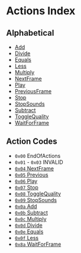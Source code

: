 # Actions Index

## Alphabetical

- [Add][add]
- [Divide][divide]
- [Equals][equals]
- [Less][less]
- [Multiply][multiply]
- [NextFrame][next-frame]
- [Play][play]
- [PreviousFrame][previous-frame]
- [Stop][stop]
- [StopSounds][stop-sounds]
- [Subtract][subtract]
- [ToggleQuality][toggle-quality]
- [WaitForFrame][wait-for-frame]

## Action Codes

- `0x00` EndOfActions
- `0x01` - `0x03` INVALID
- [`0x04` NextFrame][next-frame]
- [`0x05` Previous][previous-frame]
- [`0x06` Play][play]
- [`0x07` Stop][stop]
- [`0x08` ToggleQuality][toggle-quality]
- [`0x09` StopSounds][stop-sounds]
- [`0x0a` Add][add]
- [`0x0b` Subtract][subtract]
- [`0x0c` Multiply][multiply]
- [`0x0d` Divide][divide]
- [`0x0e` Equals][equals]
- [`0x0f` Less][less]
- [`0x8a` WaitForFrame][wait-for-frame]

<!--
    0x08: 'ActionToggleQuality',
    0x09: 'ActionStopSounds',
    0x0A: 'ActionAdd',
    0x0B: 'ActionSubtract',
    0x0C: 'ActionMultiply',
    0x0D: 'ActionDivide',
    0x0E: 'ActionEquals',
    0x0F: 'ActionLess',
    0x10: 'ActionAnd',
    0x11: 'ActionOr',
    0x12: 'ActionNot',
    0x13: 'ActionStringEquals',
    0x14: 'ActionStringLength',
    0x15: 'ActionStringExtract',
    0x17: 'ActionPop',
    0x18: 'ActionToInteger',
    0x1C: 'ActionGetVariable',
    0x1D: 'ActionSetVariable',
    0x20: 'ActionSetTarget2',
    0x21: 'ActionStringAdd',
    0x22: 'ActionGetProperty',
    0x23: 'ActionSetProperty',
    0x24: 'ActionCloneSprite',
    0x25: 'ActionRemoveSprite',
    0x26: 'ActionTrace',
    0x27: 'ActionStartDrag',
    0x28: 'ActionEndDrag',
    0x29: 'ActionStringLess',
    0x2A: 'ActionThrow',
    0x2B: 'ActionCastOp',
    0x2C: 'ActionImplementsOp',
    0x2D: 'ActionFSCommand2',
    0x30: 'ActionRandomNumber',
    0x31: 'ActionMBStringLength',
    0x32: 'ActionCharToAscii',
    0x33: 'ActionAsciiToChar',
    0x34: 'ActionGetTime',
    0x35: 'ActionMBStringExtract',
    0x36: 'ActionMBCharToAscii',
    0x37: 'ActionMBAsciiToChar',
    0x3A: 'ActionDelete',
    0x3B: 'ActionDelete2',
    0x3C: 'ActionDefineLocal',
    0x3D: 'ActionCallFunction',
    0x3E: 'ActionReturn',
    0x3F: 'ActionModulo',
    0x40: 'ActionNewObject',
    0x41: 'ActionDefineLocal2',
    0x42: 'ActionInitArray',
    0x43: 'ActionInitObject',
    0x44: 'ActionTypeOf',
    0x45: 'ActionTargetPath',
    0x46: 'ActionEnumerate',
    0x47: 'ActionAdd2',
    0x48: 'ActionLess2',
    0x49: 'ActionEquals2',
    0x4A: 'ActionToNumber',
    0x4B: 'ActionToString',
    0x4C: 'ActionPushDuplicate',
    0x4D: 'ActionStackSwap',
    0x4E: 'ActionGetMember',
    0x4F: 'ActionSetMember',
    0x50: 'ActionIncrement',
    0x51: 'ActionDecrement',
    0x52: 'ActionCallMethod',
    0x53: 'ActionNewMethod',
    0x54: 'ActionInstanceOf',
    0x55: 'ActionEnumerate2',
    0x60: 'ActionBitAnd',
    0x61: 'ActionBitOr',
    0x62: 'ActionBitXor',
    0x63: 'ActionBitLShift',
    0x64: 'ActionBitRShift',
    0x65: 'ActionBitURShift',
    0x66: 'ActionStrictEquals',
    0x67: 'ActionGreater',
    0x68: 'ActionStringGreater',
    0x69: 'ActionExtends',
    0x81: 'ActionGotoFrame',
    0x83: 'ActionGetURL',
    0x87: 'ActionStoreRegister',
    0x88: 'ActionConstantPool',
    0x89: 'ActionStrictMode',
    0x8A: 'ActionWaitForFrame',
    0x8B: 'ActionSetTarget',
    0x8C: 'ActionGoToLabel',
    0x8D: 'ActionWaitForFrame2',
    0x8E: 'ActionDefineFunction2',
    0x8F: 'ActionTry',
    0x94: 'ActionWith',
    0x96: 'ActionPush',
    0x99: 'ActionJump',
    0x9A: 'ActionGetURL2',
    0x9B: 'ActionDefineFunction',
    0x9D: 'ActionIf',
    0x9E: 'ActionCall',
    0x9F: 'ActionGotoFrame2'
-->


[less]: ./actions/less.md
[next-frame]: ./actions/next-frame.md
[play]: ./actions/play.md
[previous-frame]: ./actions/previous-frame.md
[stop]: ./actions/stop.md
[toggle-quality]: ./actions/toggle-quality.md
[stop-sounds]: ./actions/stop-sounds.md
[add]: ./actions/add.md
[subtract]: ./actions/subtract.md
[multiply]: ./actions/multiply.md
[divide]: ./actions/divide.md
[equals]: ./actions/equals.md
[wait-for-frame]: ./actions/wait-for-frame.md
